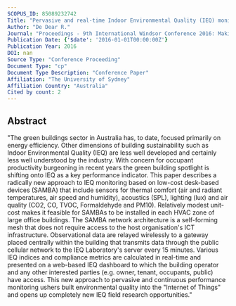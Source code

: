 ```yaml
---
SCOPUS_ID: 85089232742
Title: "Pervasive and real-time Indoor Environmental Quality (IEQ) monitors"
Author: "De Dear R."
Journal: "Proceedings - 9th International Windsor Conference 2016: Making Comfort Relevant"
Publication Date: {'$date': '2016-01-01T00:00:00Z'}
Publication Year: 2016
DOI: nan
Source Type: "Conference Proceeding"
Document Type: "cp"
Document Type Description: "Conference Paper"
Affiliation: "The University of Sydney"
Affiliation Country: "Australia"
Cited by count: 2
---
```


## Abstract
"The green buildings sector in Australia has, to date, focused primarily on energy efficiency. Other dimensions of building sustainability such as Indoor Environmental Quality (IEQ) are less well developed and certainly less well understood by the industry. With concern for occupant productivity burgeoning in recent years the green building spotlight is shifting onto IEQ as a key performance indicator. This paper describes a radically new approach to IEQ monitoring based on low-cost desk-based devices (SAMBA) that include sensors for thermal comfort (air and radiant temperatures, air speed and humidity), acoustics (SPL), lighting (lux) and air quality (CO2, CO, TVOC, Formaldehyde and PM10). Relatively modest unit-cost makes it feasible for SAMBAs to be installed in each HVAC zone of large office buildings. The SAMBA network architecture is a self-forming mesh that does not require access to the host organisation's ICT infrastructure. Observational data are relayed wirelessly to a gateway placed centrally within the building that transmits data through the public cellular network to the IEQ Laboratory's server every 15 minutes. Various IEQ indices and compliance metrics are calculated in real-time and presented on a web-based IEQ dashboard to which the building operator and any other interested parties (e.g. owner, tenant, occupants, public) have access. This new approach to pervasive and continuous performance monitoring ushers built environmental quality into the \"Internet of Things\" and opens up completely new IEQ field research opportunities."
